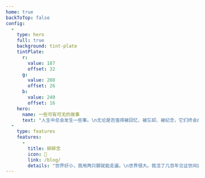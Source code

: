 ```yaml
---
home: true
backToTop: false
config:
  -
    type: hero
    full: true
    background: tint-plate
    tintPlate:
      r:
        value: 187
        offset: 32
      g:
        value: 208
        offset: 26
      b:
        value: 240
        offset: 16
    hero:
      name: 一些可有可无的故事
      text: "人生中总会发生一些事。\n无论是否值得被回忆、被忘却、被纪念，它们终会在时间的土层之下完成自己的宿命。\n与其待之埋没于扬尘，不如将它们在此记下。"
  -
    type: features
    features:
      -
        title: 碎碎念
        icon: 📔
        link: /blog/
        details: "世界好小，我用两只脚就能走遍。\n世界很大。我活了几百年见证世间喜怒哀乐，而这些树木和岩石，它们愿意花费几百个世纪。"
---
```


